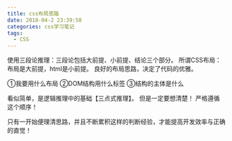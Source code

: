 ```yaml
---
title: css布局思路
date: 2018-04-2 23:39:58
categories: css学习笔记
tags:
  - CSS
---
```


使用三段论推理：三段论包括大前提、小前提、结论三个部分。
所谓CSS布局：布局是大前提，html是小前提。
良好的布局思路，决定了代码的优雅。

<!-- more -->

①我要用什么布局
②DOM结构用什么标签
③结构的主体是什么

看似简单，是逻辑推理中的基础【三点式推理】。
但是一定要想清楚！
严格遵循这个顺序！


只有一开始便理清思路，并且不断累积这样的判断经验，才能提高开发效率与正确的直觉！
